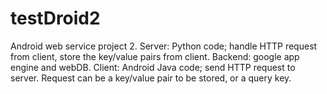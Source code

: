 testDroid2
==========
Android web service project 2.
Server: Python code; handle HTTP request from client, store the key/value pairs from client. Backend: google 
app engine and webDB.
Client: Android Java code; send HTTP request to server.  Request can be a key/value pair to be stored, or 
a query key.
